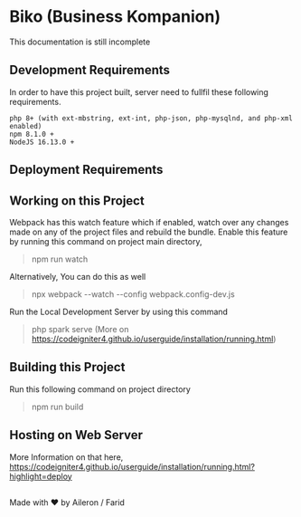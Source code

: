 # Biko (Business Kompanion)
This documentation is still incomplete
## Development Requirements
In order to have this project built, server need to fullfil these following requirements.
```
php 8+ (with ext-mbstring, ext-int, php-json, php-mysqlnd, and php-xml enabled)
npm 8.1.0 +
NodeJS 16.13.0 +
```
## Deployment Requirements

## Working on this Project
Webpack has this watch feature which if enabled, watch over any changes made on any of the project files and rebuild the bundle. Enable this feature by running this command on project main directory,
> npm run watch

Alternatively, You can do this as well
> npx webpack --watch --config webpack.config-dev.js

Run the Local Development Server by using this command
> php spark serve (More on https://codeigniter4.github.io/userguide/installation/running.html)

## Building this Project
Run this following command on project directory
> npm run build

## Hosting on Web Server
More Information on that here,
https://codeigniter4.github.io/userguide/installation/running.html?highlight=deploy


##
Made with ❤ by Aileron / Farid
